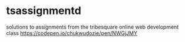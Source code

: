 # tsassignmentd
solutions to assignments from the tribesquare online web development class
https://codepen.io/chukwudozie/pen/NWGjJMY
